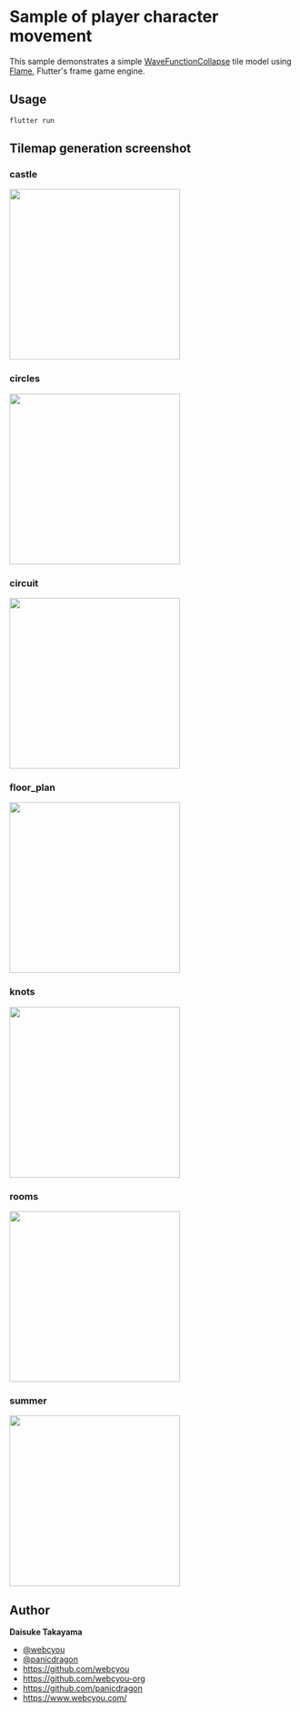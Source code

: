 # Sample of player character movement

This sample demonstrates a simple [WaveFunctionCollapse](https://github.com/mxgmn/WaveFunctionCollapse) tile model using [Flame](https://github.com/flame-engine), Flutter's frame game engine.


## Usage

```
flutter run
```

## Tilemap generation screenshot

### castle

<img width="300" src="https://github.com/flame-games/wave-function-collapse/images/castle.png">

### circles

<img width="300" src="https://github.com/flame-games/wave-function-collapse/images/circles.png">

### circuit

<img width="300" src="https://github.com/flame-games/wave-function-collapse/images/circuit.png">

### floor_plan

<img width="300" src="https://github.com/flame-games/wave-function-collapse/images/floor_plan.png">

### knots

<img width="300" src="https://github.com/flame-games/wave-function-collapse/images/knots.png">

### rooms

<img width="300" src="https://github.com/flame-games/wave-function-collapse/images/rooms.png">

### summer

<img width="300" src="https://github.com/flame-games/wave-function-collapse/images/summer.png">

## Author

**Daisuke Takayama**

-   [@webcyou](https://twitter.com/webcyou)
-   [@panicdragon](https://twitter.com/panicdragon)
-   <https://github.com/webcyou>
-   <https://github.com/webcyou-org>
-   <https://github.com/panicdragon>
-   <https://www.webcyou.com/>

